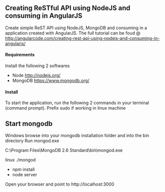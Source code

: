 ## Creating ReSTful API using NodeJS and consuming in AngularJS

Create simple ReST API using NodeJS, MongoDB and consuming in a application created with AngularJS. 
The full tutorial can be foud @ http://angularcode.com/creating-rest-api-using-nodejs-and-consuming-in-angularjs/
#### Requirements
Install the following 2 softwares
* Node http://nodejs.org/
* MongoDB https://www.mongodb.org/

#### Install
To start the application, run the following 2 commands in your terminal (command prompt).
Prefix sudo if working in linux machine

Start mongodb
-----------------------
Windows
browse into your mongodb installation folder and into the bin directory
Run mongod.exe

C:\Program Files\MongoDB 2.6 Standard\bin\mongod.exe

linux
./mongod

* npm install
* node server

Open your browser and point to http://localhost:3000

